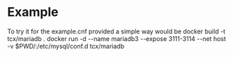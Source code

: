 # Example

To try it for the example.cnf provided a simple way would be
    docker build -t tcx/mariadb .
    docker run -d --name mariadb3 --expose 3111-3114 --net host -v $PWD/:/etc/mysql/conf.d tcx/mariadb
